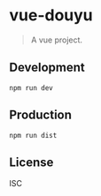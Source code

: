 # vue-douyu
> A vue project.

## Development

```shell
npm run dev
```

## Production
```
npm run dist
```

## License
ISC
